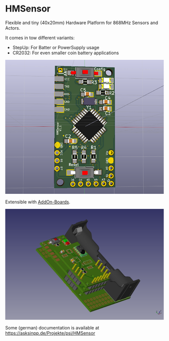 # HMSensor

Flexible and tiny (40x20mm) Hardware Platform for 868MHz Sensors and Actors.

It comes in tow different variants:
* StepUp: For Batter or PowerSupply usage
* CR2032: For even smaller coin battery applications

![HMSensor-StepUp](HMSensor-StepUp/files/Front.png)

Extensible with [AddOn-Boards](AddOns).

![AddOn Example](files/preview3.png)

Some (german) documentation is available at https://asksinpp.de/Projekte/psi/HMSensor
